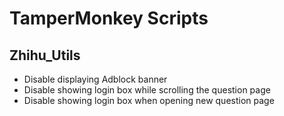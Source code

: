 # TamperMonkey Scripts

## Zhihu_Utils

* Disable displaying Adblock banner
* Disable showing login box while scrolling the question page
* Disable showing login box when opening new question page